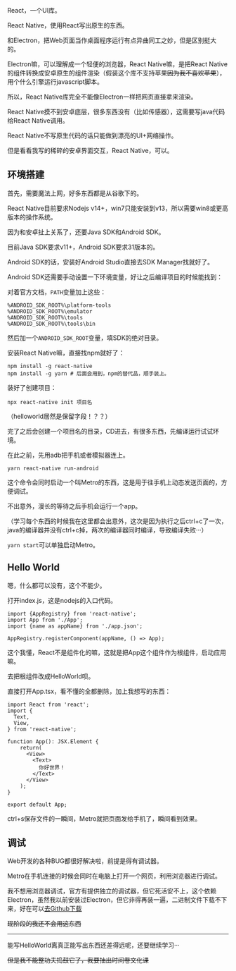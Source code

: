 React，一个UI库。

React Native，使用React写出原生的东西。

和Electron，把Web页面当作桌面程序运行有点异曲同工之妙，但是区别挺大的。

Electron嘛，可以理解成一个轻便的浏览器，React Native嘛，是把React Native的组件转换成安卓原生的组件渲染（假装这个库不支持苹果~~因为我不喜欢苹果~~），用个什么引擎运行javascript脚本。

所以，React Native库完全不能像Electron一样把网页直接拿来渲染。

React Native摸不到安卓底层，很多东西没有（比如传感器），这需要写java代码给React Native调用。

React Native不写原生代码的话只能做到漂亮的UI+网络操作。

但是看看我写的稀碎的安卓界面交互，React Native，可以。

## 环境搭建

首先，需要魔法上网，好多东西都是从谷歌下的。

React Native目前要求Nodejs v14+，win7只能安装到v13，所以需要win8或更高版本的操作系统。

因为和安卓扯上关系了，还要Java SDK和Android SDK。

目前Java SDK要求v11+，Android SDK要求31版本的。

Android SDK的话，安装好Android Studio直接去SDK Manager找就好了。

Android SDK还需要手动设置一下环境变量，好让之后编译项目的时候能找到：

对着官方文档，`PATH`变量加上这些：

```
%ANDROID_SDK_ROOT%\platform-tools
%ANDROID_SDK_ROOT%\emulator
%ANDROID_SDK_ROOT%\tools
%ANDROID_SDK_ROOT%\tools\bin
```

然后加一个`ANDROID_SDK_ROOT`变量，填SDK的绝对目录。

安装React Native嘛，直接找npm就好了：

```
npm install -g react-native
npm install -g yarn # 后面会用到，npm的替代品，顺手装上。
```

装好了创建项目：

```
npx react-native init 项目名
```

（helloworld居然是保留字段！？？）

完了之后会创建一个项目名的目录，CD进去，有很多东西，先编译运行试试环境。

在此之前，先用adb把手机或者模拟器连上。

```
yarn react-native run-android
```

这个命令会同时启动一个叫Metro的东西，这是用于往手机上动态发送页面的，方便调试。

不出意外，漫长的等待之后手机会运行一个app。

（学习每个东西的时候我在这里都会出意外，这次是因为执行之后ctrl+c了一次，java的编译器并没有ctrl+c掉，两次的编译器同时编译，导致编译失败···）

`yarn start`可以单独启动Metro。

## Hello World

嗯，什么都可以没有，这个不能少。

打开index.js，这是nodejs的入口代码。

```
import {AppRegistry} from 'react-native';
import App from './App';
import {name as appName} from './app.json';

AppRegistry.registerComponent(appName, () => App);
```

这个我懂，React不是组件化的嘛，这就是把App这个组件作为根组件，启动应用嘛。

去把根组件改成HelloWorld呗。

直接打开App.tsx，看不懂的全都删除，加上我想写的东西：

```tsx
import React from 'react';
import {
  Text,
  View,
} from 'react-native';

function App(): JSX.Element {
    return(
      <View>
        <Text>
          你好世界！
        </Text>
      </View>
    );
}

export default App;
```

ctrl+s保存文件的一瞬间，Metro就把页面发给手机了，瞬间看到效果。

## 调试

Web开发的各种BUG都很好解决啦，前提是得有调试器。

Metro在手机连接的时候会同时在电脑上打开一个网页，利用浏览器进行调试。

我不想用浏览器调试，官方有提供独立的调试器，但它死活安不上，这个依赖Electron，虽然我以前安装过Electron，但它非得再装一遍，二进制文件下载不下来，好在可以[去Github下载](https://github.com/jhen0409/react-native-debugger/releases)

~~现阶段的我还不会用这东西~~

---

能写HelloWorld离真正能写出东西还差得远呢，还要继续学习···

~~但是我不能整功夫捣鼓它了，我要抽出时间卷文化课~~




